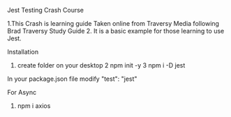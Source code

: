 Jest Testing Crash Course

1.This Crash is learning guide Taken online from Traversy Media following Brad Traversy Study Guide
2. It is a basic example for those learning to use Jest.

Installation
1. create folder on your desktop
2 npm init -y
3 npm i -D jest


In your package.json file modify "test": "jest"


For Async
1. npm i axios